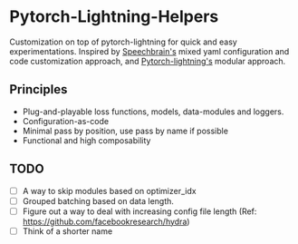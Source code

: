 # Pytorch-Lightning-Helpers
Customization on top of pytorch-lightning for quick and easy experimentations. Inspired by [Speechbrain's](https://github.com/speechbrain/speechbrain) mixed yaml configuration and code customization approach, and [Pytorch-lightning's](https://github.com/PyTorchLightning/pytorch-lightning) modular approach.

## Principles
- Plug-and-playable loss functions, models, data-modules and loggers.
- Configuration-as-code
- Minimal pass by position, use pass by name if possible
- Functional and high composability

## TODO
- [ ] A way to skip modules based on optimizer_idx
- [ ] Grouped batching based on data length.
- [ ] Figure out a way to deal with increasing config file length (Ref: https://github.com/facebookresearch/hydra)
- [ ] Think of a shorter name
